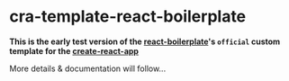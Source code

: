 # cra-template-react-boilerplate


**This is the early test version of the [react-boilerplate](https://github.com/react-boilerplate/react-boilerplate)'s `official` custom template for the [create-react-app](https://github.com/facebook/create-react-app)**

More details & documentation will follow...